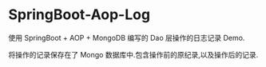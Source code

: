 # SpringBoot-Aop-Log

使用 SpringBoot + AOP + MongoDB 编写的 Dao 层操作的日志记录 Demo.

将操作的记录保存在了 Mongo 数据库中.包含操作前的原纪录,以及操作后的记录.

